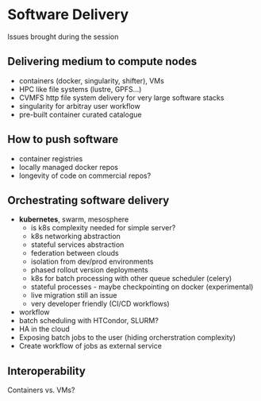 # Software Delivery

Issues brought during the session

## Delivering medium to compute nodes
* containers (docker, singularity, shifter), VMs
* HPC like file systems (lustre, GPFS...)
* CVMFS http file system delivery for very large software stacks
* singularity for arbitray user workflow
* pre-built container curated catalogue
 
## How to push software
* container registries
* locally managed docker repos
* longevity of code on commercial repos?

## Orchestrating software delivery
* **kubernetes**, swarm, mesosphere
    * is k8s complexity needed for simple server?
    * k8s networking abstraction
    * stateful services abstraction
    * federation between clouds
    * isolation from dev/prod environments
    * phased rollout version deployments
    * k8s for batch processing with other queue scheduler (celery)
    * stateful processes - maybe checkpointing on docker (experimental)
    * live migration still an issue
    * very developer friendly (CI/CD workflows)
* workflow 
* batch scheduling with HTCondor, SLURM?
* HA in the cloud
* Exposing batch jobs to the user (hiding orcherstration complexity)
* Create workflow of jobs as external service

## Interoperability

Containers vs. VMs?

